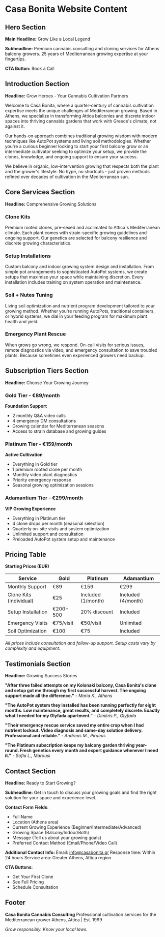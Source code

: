 # Casa Bonita Website Content

## Hero Section

**Main Headline:** Grow Like a Local Legend

**Subheadline:** Premium cannabis consulting and cloning services for Athens balcony growers. 25 years of Mediterranean growing expertise at your fingertips.

**CTA Button:** Book a Call

## Introduction Section

**Headline:** Grow Heroes - Your Cannabis Cultivation Partners

Welcome to Casa Bonita, where a quarter-century of cannabis cultivation expertise meets the unique challenges of Mediterranean growing. Based in Athens, we specialize in transforming Attica balconies and discrete indoor spaces into thriving cannabis gardens that work with Greece's climate, not against it.

Our hands-on approach combines traditional growing wisdom with modern techniques like AutoPot systems and living soil methodologies. Whether you're a curious beginner looking to start your first balcony grow or an intermediate cultivator seeking to optimize your setup, we provide the clones, knowledge, and ongoing support to ensure your success.

We believe in organic, low-intervention growing that respects both the plant and the grower's lifestyle. No hype, no shortcuts – just proven methods refined over decades of cultivation in the Mediterranean sun.

## Core Services Section

**Headline:** Comprehensive Growing Solutions

### Clone Kits
Premium rooted clones, pre-sexed and acclimated to Attica's Mediterranean climate. Each plant comes with strain-specific growing guidelines and ongoing support. Our genetics are selected for balcony resilience and discrete growing characteristics.

### Setup Installations  
Custom balcony and indoor growing system design and installation. From simple pot arrangements to sophisticated AutoPot systems, we create setups that maximize your space while maintaining discretion. Every installation includes training on system operation and maintenance.

### Soil + Nutes Tuning
Living soil optimization and nutrient program development tailored to your growing method. Whether you're running AutoPots, traditional containers, or hybrid systems, we dial in your feeding program for maximum plant health and yield.

### Emergency Plant Rescue
When grows go wrong, we respond. On-call visits for serious issues, remote diagnostics via video, and emergency consultation to save troubled plants. Because sometimes even experienced growers need backup.

## Subscription Tiers Section

**Headline:** Choose Your Growing Journey

### Gold Tier - €89/month
**Foundation Support**
- 2 monthly Q&A video calls
- 4 emergency DM consultations
- Growing calendar for Mediterranean seasons
- Access to strain database and growing guides

### Platinum Tier - €159/month  
**Active Cultivation**
- Everything in Gold tier
- 1 premium rooted clone per month
- Monthly video plant diagnostics
- Priority emergency response
- Seasonal growing optimization sessions

### Adamantium Tier - €299/month
**VIP Growing Experience**  
- Everything in Platinum tier
- 4 clone drops per month (seasonal selection)
- Quarterly on-site visits and system optimization
- Unlimited support and consultation
- Preloaded AutoPot system setup and maintenance

## Pricing Table

**Starting Prices (EUR)**

| Service | Gold | Platinum | Adamantium |
|---------|------|----------|------------|
| Monthly Support | €89 | €159 | €299 |
| Clone Kits (individual) | €25 | Included (1/month) | Included (4/month) |
| Setup Installation | €200-500 | 20% discount | Included |
| Emergency Visits | €75/visit | €50/visit | Unlimited |
| Soil Optimization | €100 | €75 | Included |

*All prices include consultation and follow-up support. Setup costs vary by complexity and equipment.*

## Testimonials Section

**Headline:** Growing Success Stories

**"After three failed attempts on my Kolonaki balcony, Casa Bonita's clone and setup got me through my first successful harvest. The ongoing support made all the difference."**
*- Maria K., Athens*

**"The AutoPot system they installed has been running perfectly for eight months. Low maintenance, great results, and completely discrete. Exactly what I needed for my Glyfada apartment."**
*- Dimitris P., Glyfada*

**"Their emergency rescue service saved my entire crop when I had nutrient lockout. Video diagnosis and same-day solution delivery. Professional and reliable."**
*- Andreas M., Piraeus*

**"The Platinum subscription keeps my balcony garden thriving year-round. Fresh genetics every month and expert guidance whenever I need it."**
*- Sofia L., Marousi*

## Contact Section

**Headline:** Ready to Start Growing?

**Subheadline:** Get in touch to discuss your growing goals and find the right solution for your space and experience level.

**Contact Form Fields:**
- Full Name
- Location (Athens area)
- Current Growing Experience (Beginner/Intermediate/Advanced)
- Growing Space (Balcony/Indoor/Both)
- Message (Tell us about your growing goals)
- Preferred Contact Method (Email/Phone/Video Call)

**Additional Contact Info:**
Email: info@casabonita.gr
Response time: Within 24 hours
Service area: Greater Athens, Attica region

**CTA Buttons:**
- Get Your First Clone
- See Full Pricing
- Schedule Consultation

## Footer

**Casa Bonita Cannabis Consulting**
Professional cultivation services for the Mediterranean grower
Athens, Attica | Est. 1999

*Grow responsibly. Know your local laws.*

